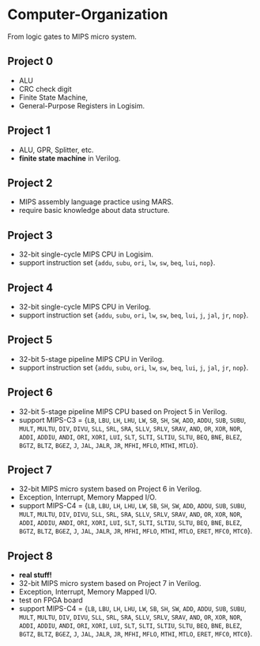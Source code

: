 # Computer-Organization
From logic gates to MIPS micro system.

## Project 0
- ALU
- CRC check digit
- Finite State Machine, 
- General-Purpose Registers in Logisim.

## Project 1
- ALU, GPR, Splitter, etc.
- **finite state machine** in Verilog.

## Project 2
- MIPS assembly language practice using MARS.
- require basic knowledge about data structure.

## Project 3
- 32-bit single-cycle MIPS CPU in Logisim.
- support instruction set {`addu`, `subu`, `ori`, `lw`, `sw`, `beq`, `lui`, `nop`}.
  
## Project 4
- 32-bit single-cycle MIPS CPU in Verilog.
- support instruction set {`addu`, `subu`, `ori`, `lw`, `sw`, `beq`, `lui`, `j`, `jal`, `jr`, `nop`}.

## Project 5
- 32-bit 5-stage pipeline MIPS CPU in Verilog.
- support instruction set {`addu`, `subu`, `ori`, `lw`, `sw`, `beq`, `lui`, `j`, `jal`, `jr`, `nop`}.

## Project 6
- 32-bit 5-stage pipeline MIPS CPU based on Project 5 in Verilog.
- support MIPS-C3 = {`LB`, `LBU`, `LH`, `LHU`, `LW`, `SB`, `SH`, `SW`, `ADD`, `ADDU`, `SUB`, `SUBU`, `MULT`, `MULTU`, `DIV`, `DIVU`, `SLL`, `SRL`, `SRA`, `SLLV`, `SRLV`, `SRAV`, `AND`, `OR`, `XOR`, `NOR`, `ADDI`, `ADDIU`, `ANDI`, `ORI`, `XORI`, `LUI`, `SLT`, `SLTI`, `SLTIU`, `SLTU`, `BEQ`, `BNE`, `BLEZ`, `BGTZ`, `BLTZ`, `BGEZ`, `J`, `JAL`, `JALR`, `JR`, `MFHI`, `MFLO`, `MTHI`, `MTLO`}.

## Project 7
- 32-bit MIPS micro system based on Project 6 in Verilog.
- Exception, Interrupt, Memory Mapped I/O.
- support MIPS-C4 = {`LB`, `LBU`, `LH`, `LHU`, `LW`, `SB`, `SH`, `SW`, `ADD`, `ADDU`, `SUB`, `SUBU`, `MULT`, `MULTU`, `DIV`, `DIVU`, `SLL`, `SRL`, `SRA`, `SLLV`, `SRLV`, `SRAV`, `AND`, `OR`, `XOR`, `NOR`, `ADDI`, `ADDIU`, `ANDI`, `ORI`, `XORI`, `LUI`, `SLT`, `SLTI`, `SLTIU`, `SLTU`, `BEQ`, `BNE`, `BLEZ`, `BGTZ`, `BLTZ`, `BGEZ`, `J`, `JAL`, `JALR`, `JR`, `MFHI`, `MFLO`, `MTHI`, `MTLO`, `ERET`, `MFC0`, `MTC0`}.

## Project 8
- **real stuff!**
- 32-bit MIPS micro system based on Project 7 in Verilog.
- Exception, Interrupt, Memory Mapped I/O.
- test on FPGA board
- support MIPS-C4 = {`LB`, `LBU`, `LH`, `LHU`, `LW`, `SB`, `SH`, `SW`, `ADD`, `ADDU`, `SUB`, `SUBU`, `MULT`, `MULTU`, `DIV`, `DIVU`, `SLL`, `SRL`, `SRA`, `SLLV`, `SRLV`, `SRAV`, `AND`, `OR`, `XOR`, `NOR`, `ADDI`, `ADDIU`, `ANDI`, `ORI`, `XORI`, `LUI`, `SLT`, `SLTI`, `SLTIU`, `SLTU`, `BEQ`, `BNE`, `BLEZ`, `BGTZ`, `BLTZ`, `BGEZ`, `J`, `JAL`, `JALR`, `JR`, `MFHI`, `MFLO`, `MTHI`, `MTLO`, `ERET`, `MFC0`, `MTC0`}.